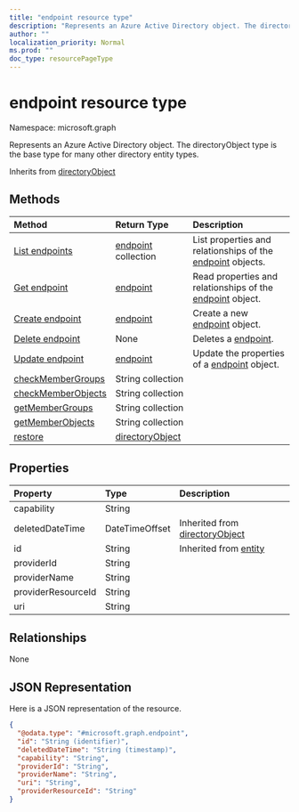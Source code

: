 ```yaml
---
title: "endpoint resource type"
description: "Represents an Azure Active Directory object. The directoryObject type is the base type for many other directory entity types."
author: ""
localization_priority: Normal
ms.prod: ""
doc_type: resourcePageType
---
```


# endpoint resource type


Namespace: microsoft.graph

Represents an Azure Active Directory object. The directoryObject type is the base type for many other directory entity types.


Inherits from [directoryObject](../resources/directoryobject.md)

## Methods
|Method|Return Type|Description|
|:---|:---|:---|
|[List endpoints](../api/endpoint-list.md)|[endpoint](../resources/endpoint.md) collection|List properties and relationships of the [endpoint](../resources/endpoint.md) objects.|
|[Get endpoint](../api/endpoint-get.md)|[endpoint](../resources/endpoint.md)|Read properties and relationships of the [endpoint](../resources/endpoint.md) object.|
|[Create endpoint](../api/endpoint-create.md)|[endpoint](../resources/endpoint.md)|Create a new [endpoint](../resources/endpoint.md) object.|
|[Delete endpoint](../api/endpoint-delete.md)|None|Deletes a [endpoint](../resources/endpoint.md).|
|[Update endpoint](../api/endpoint-update.md)|[endpoint](../resources/endpoint.md)|Update the properties of a [endpoint](../resources/endpoint.md) object.|
|[checkMemberGroups](../api/endpoint-checkmembergroups.md)|String collection||
|[checkMemberObjects](../api/endpoint-checkmemberobjects.md)|String collection||
|[getMemberGroups](../api/endpoint-getmembergroups.md)|String collection||
|[getMemberObjects](../api/endpoint-getmemberobjects.md)|String collection||
|[restore](../api/endpoint-restore.md)|[directoryObject](../resources/directoryobject.md)||

## Properties
|Property|Type|Description|
|:---|:---|:---|
|capability|String||
|deletedDateTime|DateTimeOffset| Inherited from [directoryObject](../resources/directoryobject.md)|
|id|String| Inherited from [entity](../resources/entity.md)|
|providerId|String||
|providerName|String||
|providerResourceId|String||
|uri|String||

## Relationships
None

## JSON Representation
Here is a JSON representation of the resource.
<!-- {
  "blockType": "resource",
  "keyProperty": "id",
  "@odata.type": "microsoft.graph.endpoint",
  "baseType": "microsoft.graph.directoryObject",
  "openType": true
}
-->
``` json
{
  "@odata.type": "#microsoft.graph.endpoint",
  "id": "String (identifier)",
  "deletedDateTime": "String (timestamp)",
  "capability": "String",
  "providerId": "String",
  "providerName": "String",
  "uri": "String",
  "providerResourceId": "String"
}
```

